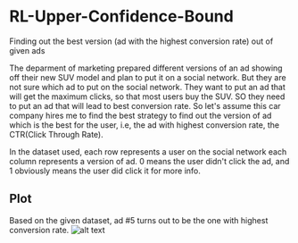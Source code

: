 # RL-Upper-Confidence-Bound
Finding out the best version (ad with the highest conversion rate) out of given ads

The deparment of marketing prepared different versions of an ad showing off 
their new SUV model and plan to put it on a social network. But they are not
sure which ad to put on the social network. They want to put an ad that will
get the maximum clicks, so that most users buy the SUV. SO they need to put an
ad that will lead to best conversion rate. So let's assume this car company hires
me to find the best strategy to find out the version of ad which is the best
for the user, i.e, the ad with highest conversion rate, the CTR(Click Through Rate).
 
In the dataset used, each row represents a user on the social network
each column represents a version of ad. 0 means the user didn't click the ad, 
and 1 obviously means the user did click it for more info.

## Plot
Based on the given dataset, ad #5 turns out to be the one with highest conversion rate. 
![alt text](https://i.imgur.com/rRIcUqu.png)

